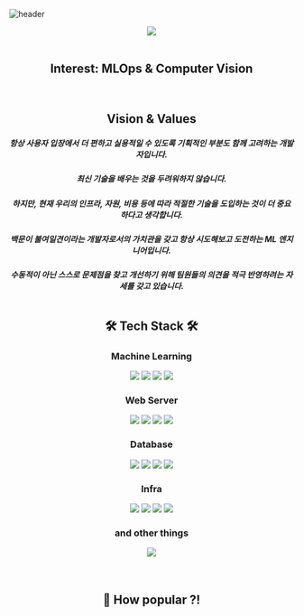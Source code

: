 ![header](https://capsule-render.vercel.app/api?type=waving&color=auto&height=300&section=header&text=Jaeu's%20GitHub&fontSize=90&animation=scaleIn)

<div align="center">
    <div>
        <img src="https://github-readme-stats.vercel.app/api?username=jaeuHeo&count_private=true&show_icons=true&theme=omni" />
        <br />
        <br />
        <h2>Interest: MLOps & Computer Vision</h2>
        <br />
        <h2>Vision & Values</h2>
        <h5>항상 사용자 입장에서 더 편하고 실용적일 수 있도록 기획적인 부분도 함께 고려하는 개발자입니다. <h5>
            최신 기술을 배우는 것을 두려워하지 않습니다. <h5>
            하지만, 현재 우리의 인프라, 자원, 비용 등에 따라 적절한 기술을 도입하는 것이 더 중요하다고 생각합니다. <h5>
            백문이 불여일견이라는 개발자로서의 가치관을 갖고 항상 시도해보고 도전하는 ML 엔지니어입니다. <h5>
            수동적이 아닌 스스로 문제점을 찾고 개선하기 위해 팀원들의 의견을 적극 반영하려는 자세를 갖고 있습니다.
        <br />
        <br />
    </div>
    <h2>🛠 Tech Stack 🛠</h2>
    <div>
        <h3>Machine Learning</h3>
        <img src="https://img.shields.io/badge/PyTorch-EE4C2C?style=flat&logo=PyTorch&logoColor=white" />
        <img src="https://img.shields.io/badge/TensorFlow-FF6F00?style=flat&logo=TensorFlow&logoColor=white" />
        <img src="https://img.shields.io/badge/ONNX-005CED?style=flat&logo=ONNX&logoColor=white" />
        <img src="https://img.shields.io/badge/TensorRT" />
    </div>
    <div>
        <h3>Web Server</h3>
        <img src="https://img.shields.io/badge/Python-3776AB?style=flat&logo=Python&logoColor=white" />
        <img src="https://img.shields.io/badge/Django-092E20?style=flat&logo=Django&logoColor=white" />
        <img src="https://img.shields.io/badge/NGINX-009639?style=flat&logo=NGINX&logoColor=white" />
        <img src="https://img.shields.io/badge/Gunicorn-499848?style=flat&logo=Gunicorn&logoColor=white" />
    </div>
    <div>
        <h3>Database</h3>
        <img src="https://img.shields.io/badge/MySQL-4479A1?style=flat&logo=MySQL&logoColor=white" />
        <img src="https://img.shields.io/badge/MariaDB-003545?style=flat&logo=MariaDB&logoColor=white" />
        <img src="https://img.shields.io/badge/PostgreSQL-4169E1?style=flat&logo=PostgreSQL&logoColor=white" />
        <img src="https://img.shields.io/badge/Redis-DC382D?style=flat&logo=Redis&logoColor=white" />
    </div>
    <div>
        <h3>Infra</h3>
        <img src="https://img.shields.io/badge/Git-F05032?style=flat&logo=Git&logoColor=white" />
        <img src="https://img.shields.io/badge/Jenkins-D24939?style=flat&logo=Jenkins&logoColor=white" />
        <img src="https://img.shields.io/badge/Docker-2496ED?style=flat&logo=Docker&logoColor=white" />
        <img src="https://img.shields.io/badge/Kubernetes-326CE5?style=flat&logo=Kubernetes&logoColor=white" />
    </div>
    <div>
        <h3>and other things</h3>
        <img src="https://img.shields.io/badge/C++-00599C?style=flat&logo=cplusplus&logoColor=white" />
    </div>
    <br />
    <br />
    <div>
        <h2>💁‍ How popular ?!</h2>
    
